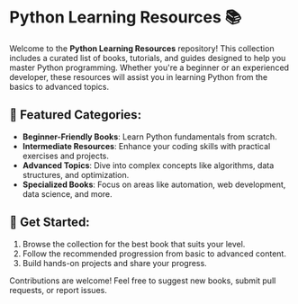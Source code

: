 <h1>Python Learning Resources 📚</h1>

<p>Welcome to the <strong>Python Learning Resources</strong> repository! This collection includes a curated list of books, tutorials, and guides designed to help you master Python programming. Whether you're a beginner or an experienced developer, these resources will assist you in learning Python from the basics to advanced topics.</p>

<h2>📘 Featured Categories:</h2>
<ul>
  <li><strong>Beginner-Friendly Books</strong>: Learn Python fundamentals from scratch.</li>
  <li><strong>Intermediate Resources</strong>: Enhance your coding skills with practical exercises and projects.</li>
  <li><strong>Advanced Topics</strong>: Dive into complex concepts like algorithms, data structures, and optimization.</li>
  <li><strong>Specialized Books</strong>: Focus on areas like automation, web development, data science, and more.</li>
</ul>

<h2>🚀 Get Started:</h2>
<ol>
  <li>Browse the collection for the best book that suits your level.</li>
  <li>Follow the recommended progression from basic to advanced content.</li>
  <li>Build hands-on projects and share your progress.</li>
</ol>

<p>Contributions are welcome! Feel free to suggest new books, submit pull requests, or report issues.</p>
